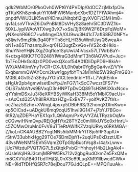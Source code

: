 qdk2WbMOr0PkoOvh0WPt6Y4PVDIp/0dOCZzjMIxfpOI=
gTKuKKh8zmkatrYi10MFWl6ManbcXbe1DZTFtWAhmj4=
pnpdfVWU3LIK5wsY4DmuJNltqbfi2IgyXVOF/t3MHm8=
qvfaLsnVTkwZ6iDxPnBkt8DsVHySz8aehr5IC3DWZ1k=
50XLJyplWAoVtTXwg3vX7+xSs/3jBK9W2F6DrpFqWoM=
yNXeohR66C7+wMmgvDA/0U9wu3H41cT7aflS8BZ0NFY=
n8ljw/v9mzRiiu3q40FYTh8cHLHI35uWmIUysQ8weaA=
oN1+a6SThzsnrqJk+qr0H33ugtZxvGo+IVS2cxbHklo=
ShuYNreYHjNJXgZ0ql1oe1SpUwU4iVcsx57LTWrbBaY=
K+dtxg48KK7TO0248YIWraG3dMmfT3h6lAGVPud+Juc=
1bTFoDHkGoIQz0PD0vskQXcof54A01DIiDpPD9H8kiA=
WX/AM4I/mVnyTvCR+DXJf/L0h0abr0YgBgGa4vvZ/VY=
ExqbsmmQWAYDcm2kwr1gpyfbYTh3M1nNd5W39qFmG60=
M0BL4Gvt5Zn3EdyJYOlp1CLteednbI+1ft+L7VqREnk=
sHgUr2pb4gmwIsetEreYpJ/nFG7/1kScC7wczrEFS7Y=
OLiS7oAbVtvs9BVxqD3nHNPTpDvQQ89TsHSW3XkxNco=
qYYslmDSxJu3/8eXRYBSyiWKaH338Mt5oYMblC9acUs=
+sAxCsd325Vh8IlRAXbzHZg+ExBV77+yoifAvKZ7tVs=
ocZhaz5Szhe+XWngL4psxy5DBbF6S/32honqXDImKwc=
xp5OICsd+uADgkU6mq9cqU51hv/i9G147+j7bYJ7BGo=
6tR2/qZDEPHaYEX1qx1LQ6Aqm/PxKyVYZALTRyzbOqM=
cCGvwiHNmQvpJREj0gHYtx28TYZc0mlWkUYSc0xHnrU=
c5ZOMwOruMn0FvV8uTTeRtAWlfKZVzqiURvyx6RKMGA=
Z/koLnCK4AUBB2YogtNNs5ibMMrlrYtT8jo5RF3upIU=
rStnV33ubhkHgg29TOe76DmDjsYf+2uqUPs0kDzztUE=
43vsIWeNMf3EVh5VqmZOTpGllpBuctVsg8+l4a/xLww=
jUc7WzduPVQT7iG7L5zQtqkPvbGHYnhoyH4b2LkgAk4=
oUsIeVqlH9J3cmjMRPW5Rs712v2gbgRudOkmZe5FxQM=
m8CXVVa1B40TbdTHjGjL0nX3e89LuqXM91llbwcdCWk=
NE+9IdTfDHfQSR7c78ejDou77GJdQLpE++MPQi1uuAk=
